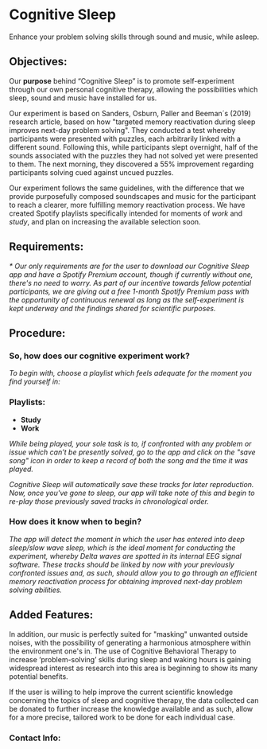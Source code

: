 # Cognitive Sleep


Enhance your problem solving skills through sound and music, while asleep.

## Objectives:

Our **purpose** behind “Cognitive Sleep” is to promote self-experiment through our own personal cognitive therapy, allowing the possibilities which sleep, sound and music have installed for us.

Our experiment is based on Sanders, Osburn, Paller and Beeman´s (2019) research article, based on how "targeted memory reactivation during sleep improves next-day problem solving". They conducted a test whereby participants were presented with puzzles, each arbitrarily linked with a different sound. Following this, while participants slept overnight, half of the sounds associated with the puzzles they had not solved yet were presented to them. The next morning, they discovered a 55% improvement regarding participants solving cued against uncued puzzles.

Our experiment follows the same guidelines, with the difference that we provide purposefully composed soundscapes and music for the participant to reach a clearer, more fulfilling memory reactivation process. We have created Spotify playlists specifically intended for moments of _work_ and _study_, and plan on increasing the available selection soon.

## Requirements:

_* Our only requirements are for the user to download our Cognitive Sleep app and have a Spotify Premium account, though if currently without one, there's no need to worry. As part of our incentive towards fellow potential participants, we are giving out a free 1-month Spotify Premium pass with the opportunity of continuous renewal as long as the self-experiment is kept underway and the findings shared for scientific purposes._

## Procedure:

### So, how does our cognitive experiment work? 

_To begin with, choose a playlist which feels adequate for the moment you find yourself in:_

### Playlists:

- **Study**
- **Work**

_While being played, your sole task is to, if confronted with any problem or issue which can’t be presently solved, go to the app and click on the "save song" icon in order to keep a record of both the song and the time it was played._

_Cognitive Sleep will automatically save these tracks for later reproduction._
_Now, once you've gone to sleep, our app will take note of this and begin to re-play those previously saved tracks in chronological order._

### How does it know when to begin?

_The app will detect the moment in which the user has entered into deep sleep/slow wave sleep, which is the ideal moment for conducting the experiment, whereby Delta waves are spotted in its internal EEG signal software.
These tracks should be linked by now with your previously confronted issues and, as such, should allow you to go through an efficient memory reactivation process for obtaining improved next-day problem solving abilities._

## Added Features:
In addition, our music is perfectly suited for "masking" unwanted outside noises, with the possibility of generating a harmonious atmosphere within the environment one's in.
The use of Cognitive Behavioral Therapy to increase ‘problem-solving’ skills during sleep and waking hours is gaining widespread interest as research into this area is beginning to show its many potential benefits. 

If the user is willing to help improve the current scientific knowledge concerning the topics of sleep and cognitive therapy, the data collected can be donated to further increase the knowledge available and as such, allow for a more precise, tailored work to be done for each individual case.  

### Contact Info: 
